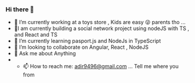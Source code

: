 ### Hi there 👋
- 🔭 I’m currently working at a toys store , Kids are easy 😜 parents tho ...
- 🦾I am currently building a social network project using nodeJS with TS , and React and TS
- 🌱 I’m currently learning pasport.js and NodeJs in TypeScript
- 👯 I’m looking to collaborate on Angular, React , NodeJS
- 💬 Ask me about Anything
- - 📫 How to reach me: adir9496@gmail.com   ... Tell me where you from
<!--


**AdirDok/AdirDok** is a ✨ _special_ ✨ repository because its `README.md` (this file) appears on your GitHub profile.

Here are some ideas to get you started:






- 📫 How to reach me: adir@gmail.com
- 😄 Pronouns:No no no I'm not getting into it ...

-->
